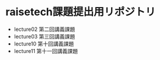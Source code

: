 # raisetech課題提出用リポジトリ
- lecture02 第二回講義課題
- lecture03 第三回講義課題  
- lecture10 第十回講義課題
- lecture11 第十一回講義課題
